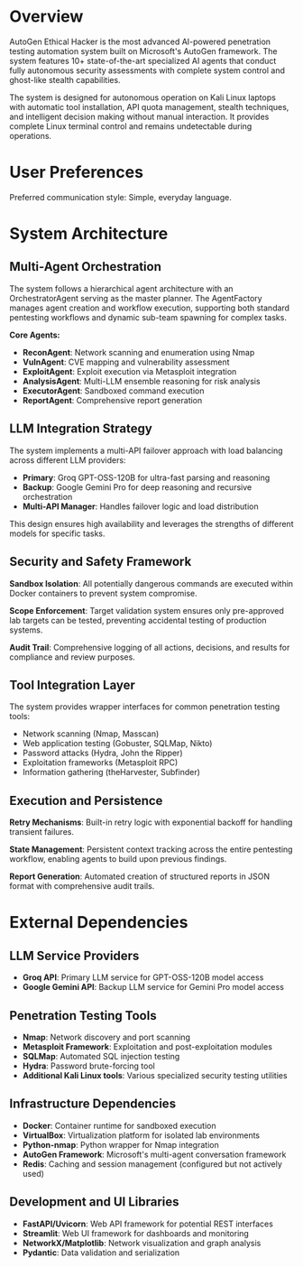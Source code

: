 # Overview

AutoGen Ethical Hacker is the most advanced AI-powered penetration testing automation system built on Microsoft's AutoGen framework. The system features 10+ state-of-the-art specialized AI agents that conduct fully autonomous security assessments with complete system control and ghost-like stealth capabilities. 

The system is designed for autonomous operation on Kali Linux laptops with automatic tool installation, API quota management, stealth techniques, and intelligent decision making without manual interaction. It provides complete Linux terminal control and remains undetectable during operations.

# User Preferences

Preferred communication style: Simple, everyday language.

# System Architecture

## Multi-Agent Orchestration
The system follows a hierarchical agent architecture with an OrchestratorAgent serving as the master planner. The AgentFactory manages agent creation and workflow execution, supporting both standard pentesting workflows and dynamic sub-team spawning for complex tasks.

**Core Agents:**
- **ReconAgent**: Network scanning and enumeration using Nmap
- **VulnAgent**: CVE mapping and vulnerability assessment  
- **ExploitAgent**: Exploit execution via Metasploit integration
- **AnalysisAgent**: Multi-LLM ensemble reasoning for risk analysis
- **ExecutorAgent**: Sandboxed command execution
- **ReportAgent**: Comprehensive report generation

## LLM Integration Strategy
The system implements a multi-API failover approach with load balancing across different LLM providers:
- **Primary**: Groq GPT-OSS-120B for ultra-fast parsing and reasoning
- **Backup**: Google Gemini Pro for deep reasoning and recursive orchestration
- **Multi-API Manager**: Handles failover logic and load distribution

This design ensures high availability and leverages the strengths of different models for specific tasks.

## Security and Safety Framework
**Sandbox Isolation**: All potentially dangerous commands are executed within Docker containers to prevent system compromise.

**Scope Enforcement**: Target validation system ensures only pre-approved lab targets can be tested, preventing accidental testing of production systems.

**Audit Trail**: Comprehensive logging of all actions, decisions, and results for compliance and review purposes.

## Tool Integration Layer
The system provides wrapper interfaces for common penetration testing tools:
- Network scanning (Nmap, Masscan)
- Web application testing (Gobuster, SQLMap, Nikto)  
- Password attacks (Hydra, John the Ripper)
- Exploitation frameworks (Metasploit RPC)
- Information gathering (theHarvester, Subfinder)

## Execution and Persistence
**Retry Mechanisms**: Built-in retry logic with exponential backoff for handling transient failures.

**State Management**: Persistent context tracking across the entire pentesting workflow, enabling agents to build upon previous findings.

**Report Generation**: Automated creation of structured reports in JSON format with comprehensive audit trails.

# External Dependencies

## LLM Service Providers
- **Groq API**: Primary LLM service for GPT-OSS-120B model access
- **Google Gemini API**: Backup LLM service for Gemini Pro model access

## Penetration Testing Tools
- **Nmap**: Network discovery and port scanning
- **Metasploit Framework**: Exploitation and post-exploitation modules
- **SQLMap**: Automated SQL injection testing
- **Hydra**: Password brute-forcing tool
- **Additional Kali Linux tools**: Various specialized security testing utilities

## Infrastructure Dependencies
- **Docker**: Container runtime for sandboxed execution
- **VirtualBox**: Virtualization platform for isolated lab environments
- **Python-nmap**: Python wrapper for Nmap integration
- **AutoGen Framework**: Microsoft's multi-agent conversation framework
- **Redis**: Caching and session management (configured but not actively used)

## Development and UI Libraries
- **FastAPI/Uvicorn**: Web API framework for potential REST interfaces
- **Streamlit**: Web UI framework for dashboards and monitoring
- **NetworkX/Matplotlib**: Network visualization and graph analysis
- **Pydantic**: Data validation and serialization